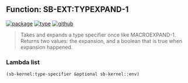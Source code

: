 ## Function: SB-EXT:TYPEXPAND-1
[![package](https://img.shields.io/badge/Package-SB--EXT-5f9ea0.svg?style=social&colorA=999999)](../) [![type](https://img.shields.io/badge/Type-Function-5f9ea0.svg?style=social&colorA=999999)](../#function) [![github](https://img.shields.io/badge/GitHub-View_the_source-5f9ea0.svg?style=social&colorA=999999&logo=github)](https://github.com/sbcl/sbcl/blob/master/src/code/early-type.lisp/) 

> Takes and expands a type specifier once like MACROEXPAND-1.
> Returns two values: the expansion, and a boolean that is true when
> expansion happened.

### Lambda list
```cl
(sb-kernel:type-specifier &optional sb-kernel::env)
```
